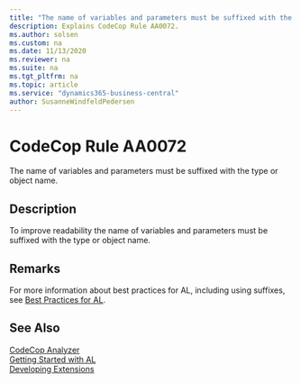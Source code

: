 ```yaml
---
title: "The name of variables and parameters must be suffixed with the type or object name."
description: Explains CodeCop Rule AA0072.
ms.author: solsen
ms.custom: na
ms.date: 11/13/2020
ms.reviewer: na
ms.suite: na
ms.tgt_pltfrm: na
ms.topic: article
ms.service: "dynamics365-business-central"
author: SusanneWindfeldPedersen
---
```

[//]: # (START>DO_NOT_EDIT)
[//]: # (IMPORTANT:Do not edit any of the content between here and the END>DO_NOT_EDIT.)
[//]: # (Any modifications should be made in the .xml files in the ModernDev repo.)
# CodeCop Rule AA0072
The name of variables and parameters must be suffixed with the type or object name.  

## Description
To improve readability the name of variables and parameters must be suffixed with the type or object name.

[//]: # (IMPORTANT: END>DO_NOT_EDIT)

## Remarks

For more information about best practices for AL, including using suffixes, see [Best Practices for AL](../../compliance/apptest-bestpracticesforalcode.md).

## See Also  
[CodeCop Analyzer](codecop.md)  
[Getting Started with AL](../devenv-get-started.md)  
[Developing Extensions](../devenv-dev-overview.md)  